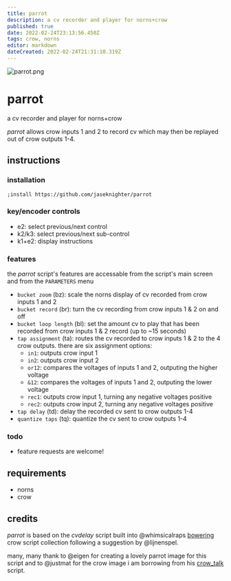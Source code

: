 ```yaml
---
title: parrot
description: a cv recorder and player for norns+crow 
published: true
date: 2022-02-24T23:13:56.450Z
tags: crow, norns
editor: markdown
dateCreated: 2022-02-24T21:31:10.319Z
---
```


![parrot.png](/community/jaseknighter/parrot.png)

# parrot

a cv recorder and player for norns+crow 

*parrot* allows crow inputs 1 and 2 to record cv which may then be replayed out of crow outputs 1-4.

## instructions

### installation
`;install https://github.com/jaseknighter/parrot`

### key/encoder controls
* e2: select previous/next control
* k2/k3: select previous/next sub-control
* k1+e2: display instructions

### features
the *parrot* script's features are accessable from the script's main screen and from the `PARAMETERS` menu

* `bucket zoom` (bz): scale the norns display of cv recorded from crow inputs 1 and 2
* `bucket record` (br): turn the cv recording from crow inputs 1 & 2  on and off
* `bucket loop length` (bl): set the amount cv to play that has been recorded from crow inputs 1 & 2 record (up to ~15 seconds)
* `tap assignment` (ta): routes the cv recorded to crow inputs 1 & 2 to the 4 crow outputs. there are six assignment options:
  * `in1`: outputs crow input 1
  * `in2`: outputs crow input 2
  * `or12`: compares the voltages of inputs 1 and 2, outputing the higher voltage 
  * `&12`: compares the voltages of inputs 1 and 2, outputing the lower voltage 
  * `rec1`: outputs crow input 1, turning any negative voltages positive
  * `rec2`: outputs crow input 2, turning any negative voltages positive
* `tap delay` (td): delay the recorded cv sent to crow outputs 1-4
* `quantize taps` (tq): quantize the cv sent to crow outputs 1-4 

### todo
* feature requests are welcome!

## requirements
* norns
* crow

## credits
*parrot* is based on the *cvdelay* script built into @whimsicalraps [bowering](https://github.com/whimsicalraps/bowering) crow script collection following a suggestion by @lijnenspel.

many, many thank to @eigen for creating a lovely parrot image for this script and to @justmat for the crow image i am borrowing from his [crow_talk](https://llllllll.co/t/crow-talk/41560) script.
